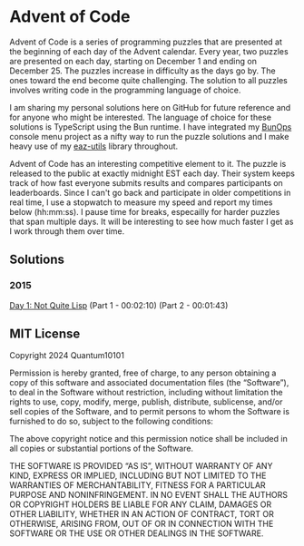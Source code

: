# Advent of Code

Advent of Code is a series of programming puzzles that are presented at the beginning of each day of the Advent calendar. Every year, two puzzles are presented on each day, starting on December 1 and ending on December 25. The puzzles increase in difficulty as the days go by. The ones toward the end become quite challenging. The solution to all puzzles involves writing code in the programming language of choice.

I am sharing my personal solutions here on GitHub for future reference and for anyone who might be interested. The language of choice for these solutions is TypeScript using the Bun runtime. I have integrated my [BunOps](https://github.com/Quantum10101/BunOps) console menu project as a nifty way to run the puzzle solutions and I make heavy use of my [eaz-utils](https://www.npmjs.com/package/eaz-utils) library throughout.

Advent of Code has an interesting competitive element to it. The puzzle is released to the public at exactly midnight EST each day. Their system keeps track of how fast everyone submits results and compares participants on leaderboards. Since I can't go back and participate in older competitions in real time, I use a stopwatch to measure my speed and report my times below (hh:mm:ss). I pause time for breaks, especailly for harder puzzles that span multiple days. It will be interesting to see how much faster I get as I work through them over time.

## Solutions

### 2015

[Day 1: Not Quite Lisp](https://github.com/Quantum10101/AdventOfCode/tree/main/solutions/2015/day1) (Part 1 - 00:02:10) (Part 2 - 00:01:43)

## MIT License

Copyright 2024 Quantum10101

Permission is hereby granted, free of charge, to any person obtaining a copy of this software and associated documentation files (the “Software”), to deal in the Software without restriction, including without limitation the rights to use, copy, modify, merge, publish, distribute, sublicense, and/or sell copies of the Software, and to permit persons to whom the Software is furnished to do so, subject to the following conditions:

The above copyright notice and this permission notice shall be included in all copies or substantial portions of the Software.

THE SOFTWARE IS PROVIDED “AS IS”, WITHOUT WARRANTY OF ANY KIND, EXPRESS OR IMPLIED, INCLUDING BUT NOT LIMITED TO THE WARRANTIES OF MERCHANTABILITY, FITNESS FOR A PARTICULAR PURPOSE AND NONINFRINGEMENT. IN NO EVENT SHALL THE AUTHORS OR COPYRIGHT HOLDERS BE LIABLE FOR ANY CLAIM, DAMAGES OR OTHER LIABILITY, WHETHER IN AN ACTION OF CONTRACT, TORT OR OTHERWISE, ARISING FROM, OUT OF OR IN CONNECTION WITH THE SOFTWARE OR THE USE OR OTHER DEALINGS IN THE SOFTWARE.
